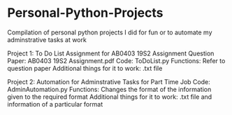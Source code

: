 # Personal-Python-Projects
Compilation of personal python projects I did for fun or to automate my adminstrative tasks at work

Project 1: To Do List Assignment for AB0403 19S2 Assignment
    Question Paper: AB0403 19S2 Assignment.pdf
    Code: ToDoList.py
    Functions: Refer to question paper
    Additional things for it to work: .txt file
    
Project 2: Automation for Adminstrative Tasks for Part Time Job
Code: AdminAutomation.py
Functions: Changes the format of the information given to the required format
Additional things for it to work: .txt file and information of a particular format
